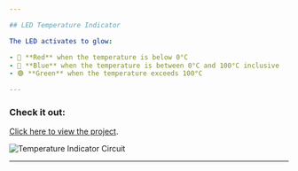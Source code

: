 ```yaml
---

## LED Temperature Indicator

The LED activates to glow:

- 🔴 **Red** when the temperature is below 0°C
- 🔵 **Blue** when the temperature is between 0°C and 100°C inclusive
- 🟢 **Green** when the temperature exceeds 100°C

---
```


### Check it out:

[Click here to view the project](https://www.tinkercad.com/things/l3S5O30nID3-rbg-temperature-indicator/).

![Temperature Indicator Circuit](https://csg.tinkercad.com/things/l3S5O30nID3/t725.png?rev=1720616060694000000&s=&v=1&type=circuits)

---